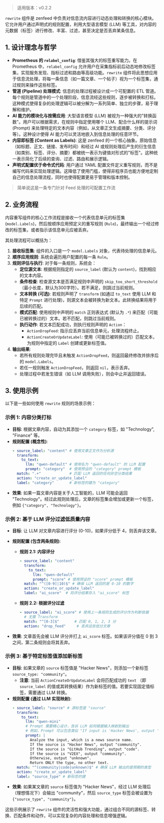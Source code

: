 > 适用版本：v0.2.2

`rewrite` 组件是 zenfeed 中负责对信息流内容进行动态处理和转换的核心模块。它允许用户通过声明式的规则配置，利用大型语言模型 (LLM) 等工具，对内容的元数据（标签）进行修改、丰富、过滤，甚至决定是否丢弃某条信息。

## 1. 设计理念与哲学

*   **Prometheus 的 `relabel_config`**: 借鉴其强大的标签重写能力。在 Prometheus 中，`relabel_config` 允许用户在采集指标前后动态地修改标签集，实现服务发现、指标过滤和路由等高级功能。`rewrite` 组件将此思想应用于信息流处理，将每一条信息（如一篇文章、一个帖子）视为一个标签集，通过规则来操作这些标签。
*   **管道 (Pipeline) 处理模式**: 信息的处理过程被设计成一个可配置的 ETL 管道。每个规则是管道中的一个处理阶段，信息流经这些规则，逐步被转换和打标。这种模式使得复杂的处理逻辑可以被分解为一系列简单、独立的步骤，易于理解和维护。
*   **AI 能力的模块化与按需应用**: 大型语言模型 (LLM) 被视为一种强大的"转换函数"。用户可以根据需求，在规则中指定使用哪个 LLM、配合什么样的提示词 (Prompt) 来处理特定的文本内容（例如，从文章正文生成摘要、分类、评分等）。这种设计使得 AI 能力可以灵活地嵌入到信息处理的任意环节。
*   **内容即标签 (Content as Labels)**: 这是 zenfeed 的一个核心抽象。原始信息（如标题、正文、链接、发布时间）和经过 AI 或规则处理后产生的衍生信息（如类别、标签、评分、摘要）都被统一表示为键值对形式的"标签"。这种统一表示简化了后续的查询、过滤、路由和展示逻辑。
*   **声明式配置优于命令式代码**: 用户通过 YAML 配置文件定义重写规则，而不是编写代码来实现处理逻辑。这降低了使用门槛，使得非程序员也能方便地定制自己的信息处理流程，同时也使得配置更易于管理和版本控制。

> 简单说这是一条专门针对 Feed 处理的可配置工作流

## 2. 业务流程

内容重写组件的核心工作流程是接收一个代表信息单元的标签集 (`model.Labels`)，然后按顺序应用预定义的重写规则 (`Rule`)，最终输出一个经过修改的标签集，或者指示该信息单元应被丢弃。

其处理流程可以概括为：

1.  **接收标签集**: 组件的入口是一个 `model.Labels` 对象，代表待处理的信息单元。
2.  **顺序应用规则**: 系统会遍历用户配置的每一条 `Rule`。
3.  **规则评估与执行**: 对于每一条规则，系统会：
    *   **定位源文本**: 根据规则指定的 `source_label` (默认为 `content`)，找到相应的文本内容。
    *   **条件检查**: 检查源文本是否满足规则中声明的 `skip_too_short_threshold`（最小长度，默认为300字符）。若不满足，则跳过当前规则。
    *   **文本转换 (可选)**: 若规则声明了 `transform` (如通过 `to_text` 使用 LLM 和特定 `Prompt` 进行处理)，则源文本会被转换为新文本。此转换结果将用于后续的匹配。
    *   **模式匹配**: 使用规则中声明的 `match` 正则表达式 (默认为 `.*`) 来匹配（可能已被转换过的）文本。若不匹配，则跳过当前规则。
    *   **执行动作**: 若文本匹配成功，则执行规则声明的 `Action`：
        *   `ActionDropFeed`: 指示应丢弃当前信息单元，处理流程终止。
        *   `ActionCreateOrUpdateLabel`: 使用（可能已被转换过的）匹配文本，为规则中指定的 `Label` 创建或更新标签值。
4.  **输出结果**:
    *   若所有规则处理完毕且未触发 `ActionDropFeed`，则返回最终修改并排序后的 `model.Labels`。
    *   若任一规则触发 `ActionDropFeed`，则返回 `nil`，表示丢弃。
    *   处理过程中若发生错误（如 LLM 调用失败），则会中止并返回错误。


## 3. 使用示例

以下是一些如何使用 `rewrite` 规则的场景示例：

### 示例 1: 内容分类打标

*   **目标**: 根据文章内容，自动为其添加一个 `category` 标签，如 "Technology", "Finance" 等。
*   **规则配置 (概念性)**:
    ```yaml
    - source_label: "content" # 使用文章正文作为分析源
      transform:
        to_text:
          llm: "qwen-default" # 使用名为 "qwen-default" 的 LLM 配置
          prompt: "category"  # 使用预设的 "category" prompt 模板
      match: ".+"             # 匹配 LLM 返回的任何非空分类结果
      action: "create_or_update_label"
      label: "category"       # 新标签的键为 "category"
    ```
*   **效果**: 如果一篇文章内容是关于人工智能的，LLM 可能会返回 "Technology"。经过此规则处理后，文章的标签集会增加或更新一个标签，例如 `{"category", "Technology"}`。

### 示例 2: 基于 LLM 评分过滤低质量内容

*   **目标**: 让 LLM 对文章内容进行评分 (0-10)，如果评分低于 4，则丢弃该文章。
*   **规则配置 (包含两条规则)**:

    *   **规则 2.1: 内容评分**
        ```yaml
        - source_label: "content"
          transform:
            to_text:
              llm: "qwen-default"
              prompt: "score" # 使用预设的 "score" prompt 模板
          match: "^([0-9]|10)$" # 确保 LLM 返回的是 0-10 的数字
          action: "create_or_update_label"
          label: "ai_score"  # 将评分结果存入 "ai_score" 标签
        ```
    *   **规则 2.2: 根据评分过滤**
        ```yaml
        - source_label: "ai_score" # 使用上一条规则生成的评分作为判断依据
          # 无需 Transform
          match: "^[0-3]$"       # 匹配 0, 1, 2, 3 分
          action: "drop_feed"     # 丢弃这些低分文章
        ```
*   **效果**: 文章首先会被 LLM 评分并打上 `ai_score` 标签。如果该评分值在 0 到 3 之间，第二条规则会将其丢弃。

### 示例 3: 基于特定标签值添加新标签

*   **目标**: 如果文章的 `source` 标签值是 "Hacker News"，则添加一个新标签 `source_type: "community"`。
    *   **注意**: 当前 `ActionCreateOrUpdateLabel` 会将匹配成功的 `text` （即 `source_label` 的值或其转换结果）作为新标签的值。若要实现固定值标签，需要通过 LLM 转换。
*   **规则配置 (通过 LLM 实现映射)**:
    ```yaml
    - source_label: "source" # 源标签是 "source"
      transform:
        to_text:
          llm: "qwen-mini"
          # Prompt 需要精心设计，告诉 LLM 如何根据输入映射到输出
          # 例如，Prompt 可以包含类似 "If input is 'Hacker News', output 'community'. If input is 'GitHub Trending', output 'code'." 的逻辑
          prompt: |
            Analyze the input, which is a news source name.
            If the source is "Hacker News", output "community".
            If the source is "GitHub Trending", output "code".
            If the source is "V2EX", output "community".
            Otherwise, output "unknown".
            Return ONLY the type, no other text.
      match: "^(community|code|unknown)$" # 确保 LLM 输出的是预期的类型
      action: "create_or_update_label"
      label: "source_type" # 新标签的键
    ```
*   **效果**: 如果某文章的 `source` 标签值为 "Hacker News"，经过 LLM 处理后（理想情况下）会输出 "community"，然后 `source_type` 标签会被设置为 `{"source_type", "community"}`。

这些示例展示了 `rewrite` 组件的灵活性和强大功能，通过组合不同的源标签、转换、匹配条件和动作，可以实现复杂的内容处理和信息增强逻辑。


